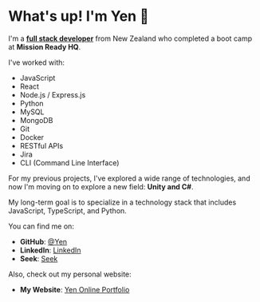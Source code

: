 
# What's up! I'm Yen 👋

I'm a [**full stack developer**](https://www.linkedin.com/in/yen-wang-470a33305/) from New Zealand who completed a boot camp at **Mission Ready HQ**.

I've worked with:

- JavaScript
- React
- Node.js / Express.js
- Python
- MySQL
- MongoDB
- Git
- Docker
- RESTful APIs
- Jira
- CLI (Command Line Interface)

For my previous projects, I've explored a wide range of technologies, and now I'm moving on to explore a new field: **Unity and C#**.

My long-term goal is to specialize in a technology stack that includes JavaScript, TypeScript, and Python.

You can find me on:

- **GitHub**: [@Yen](https://github.com/Avacia)
- **LinkedIn**: [LinkedIn](https://www.linkedin.com/in/yen-wang-470a33305/)
- **Seek**: [Seek](https://www.seek.co.nz/profile/yen-wang-x7yqVDPcGx)

Also, check out my personal website:

- **My Website**: [Yen Online Portfolio](https://yen-online-portfolio.netlify.app/)
